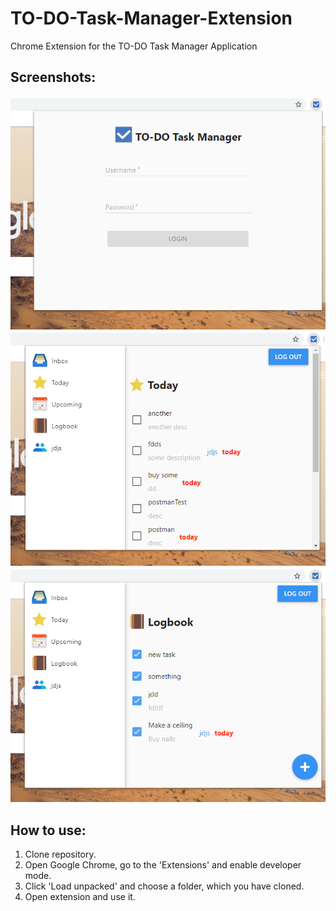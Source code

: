 # TO-DO-Task-Manager-Extension
Chrome Extension for the TO-DO Task Manager Application

## Screenshots:
![Alt text](images/login-page.png?raw=true "Login")
![Alt text](images/today-page.png?raw=true "Today")
![Alt text](images/logbook-page.png?raw=true "Logbook")

## How to use:
1. Clone repository.
2. Open Google Chrome, go to the 'Extensions' and enable developer mode.
3. Click 'Load unpacked' and choose a folder, which you have cloned.
4. Open extension and use it.
